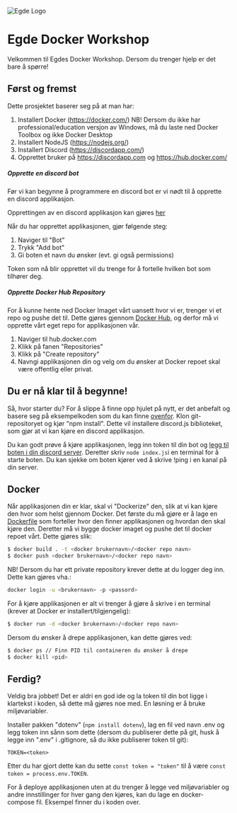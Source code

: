 ![Egde Logo](https://egdeconsulting.no/wp-content/uploads/2017/01/egde-logo-negativ.png)
# Egde Docker Workshop
Velkommen til Egdes Docker Workshop. Dersom du trenger hjelp er det bare å spørre!

## Først og fremst
Dette prosjektet baserer seg på at man har:
1. Installert Docker (https://docker.com/) NB! Dersom du ikke har professional/education versjon av Windows, må du laste ned Docker Toolbox og ikke Docker Desktop
2. Installert NodeJS (https://nodejs.org/)
3. Installert Discord (https://discordapp.com/)
4. Opprettet bruker på https://discordapp.com og https://hub.docker.com/

##### Opprette en discord bot
Før vi kan begynne å programmere en discord bot er vi nødt til å opprette en discord applikasjon.

Opprettingen av en discord applikasjon kan gjøres [her](https://discordapp.com/developers/applications/)

Når du har opprettet applikasjonen, gjør følgende steg:
1. Naviger til "Bot"
2. Trykk "Add bot"
3. Gi boten et navn du ønsker (evt. gi også permissions)

Token som nå blir opprettet vil du trenge for å fortelle hvilken bot som tilhører deg.

#####  Opprette Docker Hub Repository
For å kunne hente ned Docker Imaget vårt uansett hvor vi er, trenger vi et repo og pushe det til.
Dette gjøres gjennom [Docker Hub](https://hub.docker.com/), og derfor må vi opprette vårt eget repo for applikasjonen vår.
1. Naviger til hub.docker.com
2. Klikk på fanen "Repositories"
3. Klikk på "Create repository"
4. Navngi applikasjonen din og velg om du ønsker at Docker repoet skal være offentlig eller privat.

## Du er nå klar til å begynne!
Så, hvor starter du?
For å slippe å finne opp hjulet på nytt, er det anbefalt og basere seg på eksempelkoden som du kan finne [ovenfor](index.js).
Klon git-repositoryet og kjør "npm install". Dette vil installere discord.js biblioteket, som gjør at vi kan kjøre en discord applikasjon.

Du kan godt prøve å kjøre applikasjonen, legg inn token til din bot og [legg til boten i din discord server](https://discordpy.readthedocs.io/en/latest/discord.html#inviting-your-bot). Deretter skriv `node index.js`i en terminal for å starte boten.
Du kan sjekke om boten kjører ved å skrive !ping i en kanal på din server.

## Docker
Når applikasjonen din er klar, skal vi "Dockerize" den, slik at vi kan kjøre den hvor som helst gjennom Docker.
Det første du må gjøre er å lage en [Dockerfile](Dockerfile) som forteller hvor den finner applikasjonen og hvordan den skal kjøre den.
Deretter må vi bygge docker imaget og pushe det til docker repoet vårt. Dette gjøres slik:
```bash
$ docker build . -t <docker brukernavn>/<docker repo navn>
$ docker push <docker brukernavn>/<docker repo navn>
```

NB! Dersom du har ett private repository krever dette at du logger deg inn. Dette kan gjøres vha.:
```bash
docker login -u <brukernavn> -p <passord>
```

For å kjøre applikasjonen er alt vi trenger å gjøre å skrive i en terminal (krever at Docker er installert/tilgjengelig):
```bash
$ docker run -d <docker brukernavn>/<docker repo navn>
```

Dersom du ønsker å drepe applikasjonen, kan dette gjøres ved:
```bash
$ docker ps // Finn PID til containeren du ønsker å drepe
$ docker kill <pid>
```

## Ferdig?
Veldig bra jobbet! Det er aldri en god ide og la token til din bot ligge i klartekst i koden, så dette må gjøres noe med. En løsning er å bruke miljøvariabler.

Installer pakken "dotenv" (`npm install dotenv`), lag en fil ved navn .env og legg token inn sånn som dette (dersom du publiserer dette på git, husk å legge inn ".env" i .gitignore, så du ikke publiserer token til git):
```
TOKEN=<token>
```

Etter du har gjort dette kan du sette `const token = "token"` til å være `const token = process.env.TOKEN`.

For å deploye applikasjonen uten at du trenger å legge ved miljøvariabler og andre innstillinger for hver gang den kjøres, kan du lage en docker-compose fil. Eksempel finner du i koden over.
